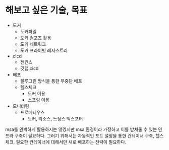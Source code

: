 # 해보고 싶은 기술, 목표
- 도커
	- 도커파일
	- 도커 컴포즈 활용
	- 도커 네트워크
	- 도커 프라이빗 레지스트리
- cicd
    - 젠킨스
    - 깃랩 cicd
- 배포
    - 블루그린 방식을 통한 무중단 배포
    - 헬스체크
        - 도커 이용
        - 스프링 이용
- 모니터링
	- 프로메테우스
		- 도커, 리소스, 느징스 익스포터

msa를 완벽하게 활용하지는 않겠지만 msa 환경이라 가정하고 이를 받쳐줄 수 있는 인프라 구축이 필요하다. 
그러기 위해서는 자동적인 포트 설정을 통한 컨테이너 구축, 헬스체크, 필요한 컨테이너에 대해서만 새로 배포하는 전략이 필요하다.